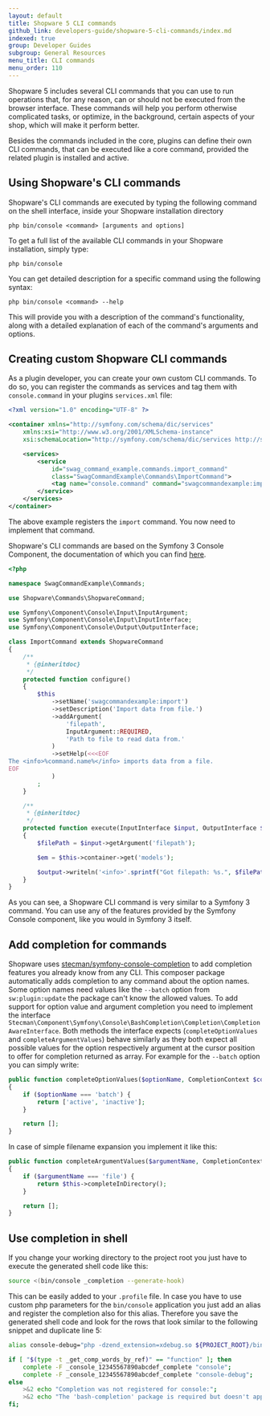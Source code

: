 ```yaml
---
layout: default
title: Shopware 5 CLI commands
github_link: developers-guide/shopware-5-cli-commands/index.md
indexed: true
group: Developer Guides
subgroup: General Resources
menu_title: CLI commands
menu_order: 110
---
```


Shopware 5 includes several CLI commands that you can use to run operations that, for any reason, can or should not be executed from the browser interface. These commands will help you perform otherwise complicated tasks, or optimize, in the background, certain aspects of your shop, which will make it perform better.

Besides the commands included in the core, plugins can define their own CLI commands, that can be executed like a core command, provided the related plugin is installed and active.

## Using Shopware's CLI commands

Shopware's CLI commands are executed by typing the following command on the shell interface, inside your Shopware installation directory

```
php bin/console <command> [arguments and options]
```

To get a full list of the available CLI commands in your Shopware installation, simply type:

```
php bin/console
```

You can get detailed description for a specific command using the following syntax:

```
php bin/console <command> --help
```

This will provide you with a description of the command's functionality, along with a detailed explanation of each of the command's arguments and options.


## Creating custom Shopware CLI commands

As a plugin developer, you can create your own custom CLI commands. To do so, you can register the commands as services and tag them with `console.command` in your plugins `services.xml` file:

```xml
<?xml version="1.0" encoding="UTF-8" ?>

<container xmlns="http://symfony.com/schema/dic/services"
    xmlns:xsi="http://www.w3.org/2001/XMLSchema-instance"
    xsi:schemaLocation="http://symfony.com/schema/dic/services http://symfony.com/schema/dic/services/services-1.0.xsd">

    <services>
        <service
            id="swag_command_example.commands.import_command"
            class="SwagCommandExample\Commands\ImportCommand">
            <tag name="console.command" command="swagcommandexample:import"/>
        </service>
    </services>
</container>
```

The above example registers the `import` command. You now need to implement that command.

Shopware's CLI commands are based on the Symfony 3 Console Component, the documentation of which you can find [here](https://symfony.com/doc/3.4/components/console.html).

```php
<?php

namespace SwagCommandExample\Commands;

use Shopware\Commands\ShopwareCommand;

use Symfony\Component\Console\Input\InputArgument;
use Symfony\Component\Console\Input\InputInterface;
use Symfony\Component\Console\Output\OutputInterface;

class ImportCommand extends ShopwareCommand
{
    /**
     * {@inheritdoc}
     */
    protected function configure()
    {
        $this
            ->setName('swagcommandexample:import')
            ->setDescription('Import data from file.')
            ->addArgument(
                'filepath',
                InputArgument::REQUIRED,
                'Path to file to read data from.'
            )
            ->setHelp(<<<EOF
The <info>%command.name%</info> imports data from a file.
EOF
            )
        ;
    }

    /**
     * {@inheritdoc}
     */
    protected function execute(InputInterface $input, OutputInterface $output)
    {
        $filePath = $input->getArgument('filepath');

        $em = $this->container->get('models');

        $output->writeln('<info>'.sprintf("Got filepath: %s.", $filePath).'</info>');
    }
}
```

As you can see, a Shopware CLI command is very similar to a Symfony 3 command. You can use any of the features provided by the Symfony Console component, like you would in Symfony 3 itself.

## Add completion for commands

Shopware uses [stecman/symfony-console-completion](https://github.com/stecman/symfony-console-completion) to add completion features you already know from any CLI.
This composer package automatically adds completion to any command about the option names.
Some option names need values like the `--batch` option from `sw:plugin:update` the package can't know the allowed values.
To add support for option value and argument completion you need to implement the interface `Stecman\Component\Symfony\Console\BashCompletion\Completion\CompletionAwareInterface`.
Both methods the interface expects (`completeOptionValues` and `completeArgumentValues`) behave similarly as they both expect all possible values for the option respectively argument at the cursor position to offer for completion returned as array.
For example for the `--batch` option you can simply write:
```php
public function completeOptionValues($optionName, CompletionContext $context)
{
    if ($optionName === 'batch') {
        return ['active', 'inactive'];
    }

    return [];
}
```
In case of simple filename expansion you implement it like this:
```php
public function completeArgumentValues($argumentName, CompletionContext $context)
{
    if ($argumentName === 'file') {
        return $this->completeInDirectory();
    }

    return [];
}
```

## Use completion in shell

If you change your working directory to the project root you just have to execute the generated shell code like this:
```sh
source <(bin/console _completion --generate-hook)
```
This can be easily added to your `.profile` file.
In case you have to use custom php parameters for the `bin/console` application you just add an alias and register the completion also for this alias.
Therefore you save the generated shell code and look for the rows that look similar to the following snippet and duplicate line 5:
```sh
alias console-debug="php -dzend_extension=xdebug.so ${PROJECT_ROOT}/bin/console"

if [ "$(type -t _get_comp_words_by_ref)" == "function" ]; then
    complete -F _console_12345567890abcdef_complete "console";
    complete -F _console_12345567890abcdef_complete "console-debug";
else
    >&2 echo "Completion was not registered for console:";
    >&2 echo "The 'bash-completion' package is required but doesn't appear to be installed.";
fi;
```
